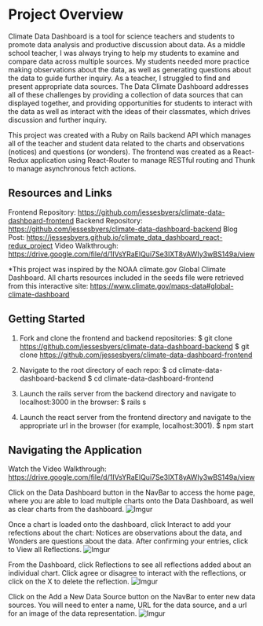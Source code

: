 # Project Overview

Climate Data Dashboard is a tool for science teachers and students to promote data analysis and productive discussion about data. As a middle school teacher, I was always trying to help my students to examine and compare data across multiple sources. My students needed more practice making observations about the data, as well as generating questions about the data to guide further inquiry. As a teacher, I struggled to find and present appropriate data sources. The Data Climate Dashboard addresses all of these challenges by providing a collection of data sources that can displayed together, and providing opportunities for students to interact with the data as well as interact with the ideas of their classmates, which drives discussion and further inquiry.

This project was created with a Ruby on Rails backend API which manages all of the teacher and student data related to the charts and observations (notices) and questions (or wonders). The frontend was created as a React-Redux application using React-Router to manage RESTful routing and Thunk to manage asynchronous fetch actions.

## Resources and Links

Frontend Repository: https://github.com/jessesbyers/climate-data-dashboard-frontend
Backend Repository: https://github.com/jessesbyers/climate-data-dashboard-backend
Blog Post: https://jessesbyers.github.io/climate_data_dashboard_react-redux_project
Video Walkthrough: https://drive.google.com/file/d/1IVsYRaElQui7Se3lXT8yAWIy3wBS149a/view

*This project was inspired by the NOAA climate.gov Global Climate Dashboard. All charts resources included in the seeds file were retrieved from this interactive site: https://www.climate.gov/maps-data#global-climate-dashboard 


## Getting Started

1. Fork and clone the frontend and backend repositories:
    $ git clone https://github.com/jessesbyers/climate-data-dashboard-backend
    $ git clone https://github.com/jessesbyers/climate-data-dashboard-frontend

2. Navigate to the root directory of each repo:
    $ cd climate-data-dashboard-backend
    $ cd climate-data-dashboard-frontend

3. Launch the rails server from the backend directory and navigate to localhost:3000 in the browser:
    $ rails s

4. Launch the react server from the frontend directory and navigate to the appropriate url in the browser (for example, localhost:3001).
    $ npm start


## Navigating the Application

Watch the Video Walkthrough: https://drive.google.com/file/d/1IVsYRaElQui7Se3lXT8yAWIy3wBS149a/view

Click on the Data Dashboard button in the NavBar to access the home page, where you are able to load multiple charts onto the Data Dashboard, as well as clear charts from the dashboard.
![Imgur](https://i.imgur.com/Hqz3QMC.png)

Once a chart is loaded onto the dashboard, click Interact to add your refections about the chart: Notices are observations about the data, and Wonders are questions about the data. After confirming your entries, click to View all Reflections.
![Imgur](https://i.imgur.com/gh9rzcC.png)

From the Dashboard, click Reflections to see all reflections added about an individual chart. Click agree or disagree to interact with the reflections, or click on the X to delete the reflection.
![Imgur](https://i.imgur.com/iquIOPZ.png)

Click on the Add a New Data Source button on the NavBar to enter new data sources. You will need to enter a name, URL for the data source, and a url for an image of the data representation.
![Imgur](https://i.imgur.com/Z7OO8rt.png)





